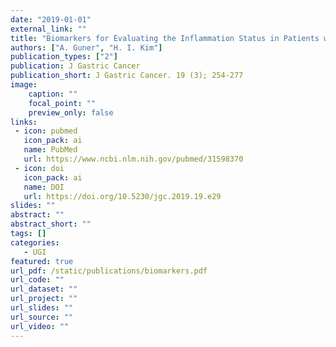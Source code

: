 ```yaml
---
date: "2019-01-01"
external_link: ""
title: "Biomarkers for Evaluating the Inflammation Status in Patients with Cancer"
authors: ["A. Guner", "H. I. Kim"]
publication_types: ["2"]
publication: J Gastric Cancer
publication_short: J Gastric Cancer. 19 (3); 254-277
image:
    caption: ""
    focal_point: ""
    preview_only: false
links:
 - icon: pubmed
   icon_pack: ai
   name: PubMed
   url: https://www.ncbi.nlm.nih.gov/pubmed/31598370
 - icon: doi
   icon_pack: ai
   name: DOI
   url: https://doi.org/10.5230/jgc.2019.19.e29
slides: ""
abstract: ""
abstract_short: ""
tags: []
categories: 
   - UGI
featured: true
url_pdf: /static/publications/biomarkers.pdf
url_code: ""
url_dataset: ""
url_project: ""
url_slides: ""
url_source: ""
url_video: ""
---
```


